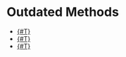 # Outdated Methods

- [{#T}](./on-sonet-group-subject-add.md)
- [{#T}](./on-sonet-group-subject-update.md)
- [{#T}](./on-sonet-group-subject-delete.md)